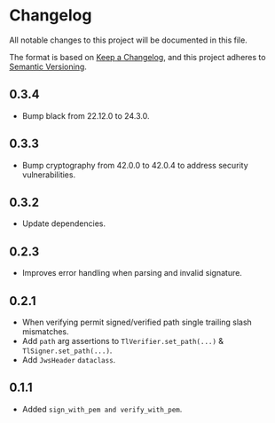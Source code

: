 # Changelog

All notable changes to this project will be documented in this file.

The format is based on [Keep a Changelog](https://keepachangelog.com/en/1.0.0/),
and this project adheres to [Semantic Versioning](https://semver.org/spec/v2.0.0.html).

## 0.3.4

* Bump black from 22.12.0 to 24.3.0.

## 0.3.3

* Bump cryptography from 42.0.0 to 42.0.4 to address security vulnerabilities.

## 0.3.2

* Update dependencies.

## 0.2.3

* Improves error handling when parsing and invalid signature.

## 0.2.1

* When verifying permit signed/verified path single trailing slash mismatches.
* Add `path` arg assertions to `TlVerifier.set_path(...)` & `TlSigner.set_path(...)`.
* Add `JwsHeader` `dataclass`.

## 0.1.1

* Added `sign_with_pem and verify_with_pem`.
